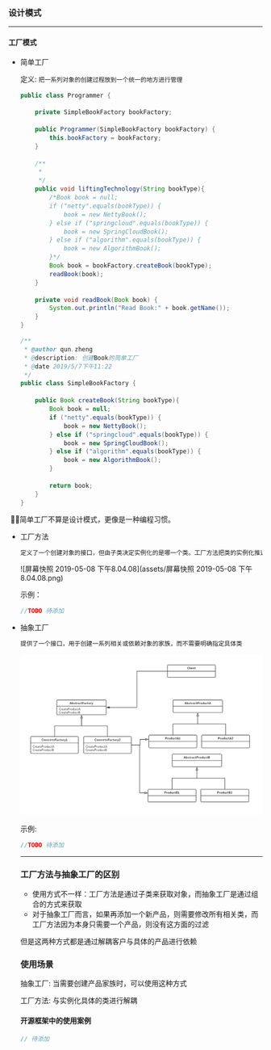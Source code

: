 ### 设计模式

---

#### 工厂模式

- 简单工厂

  定义: `把一系列对象的创建过程放到一个统一的地方进行管理`

  ```java
  public class Programmer {
  
      private SimpleBookFactory bookFactory;
  
      public Programmer(SimpleBookFactory bookFactory) {
          this.bookFactory = bookFactory;
      }
  
      /**
       *
       */
      public void liftingTechnology(String bookType){
          /*Book book = null;
          if ("netty".equals(bookType)) {
              book = new NettyBook();
          } else if ("springcloud".equals(bookType)) {
              book = new SpringCloudBook();
          } else if ("algorithm".equals(bookType)) {
              book = new AlgorithmBook();
          }*/
          Book book = bookFactory.createBook(bookType);
          readBook(book);
      }
  
      private void readBook(Book book) {
          System.out.println("Read Book:" + book.getName());
      }
  }
  ```

  

  ```java
  /**
   * @author qun.zheng
   * @description: 创建Book的简单工厂
   * @date 2019/5/7下午11:22
   */
  public class SimpleBookFactory {
  
      public Book createBook(String bookType){
          Book book = null;
          if ("netty".equals(bookType)) {
              book = new NettyBook();
          } else if ("springcloud".equals(bookType)) {
              book = new SpringCloudBook();
          } else if ("algorithm".equals(bookType)) {
              book = new AlgorithmBook();
          }
  
          return book;
      }
  }
  ```



​	:tipping_hand_man:简单工厂不算是设计模式，更像是一种编程习惯。



- 工厂方法

  ```html
  定义了一个创建对象的接口，但由子类决定实例化的是哪一个类。工厂方法把类的实例化推迟到了子类
  ```

    ![屏幕快照 2019-05-08 下午8.04.08](assets/屏幕快照 2019-05-08 下午8.04.08.png)

  示例：

  ```java
  //TODO 待添加
  ```

  

- 抽象工厂

  ```html
  提供了一个接口，用于创建一系列相关或依赖对象的家族，而不需要明确指定具体类
  ```
  
  ![未命名文件](assets/未命名文件.png)
  
  示例:
  
  ```java
  //TODO 待添加
  ```
  
  
  
  ---
  
  ### 工厂方法与抽象工厂的区别
  
  - 使用方式不一样：工厂方法是通过子类来获取对象，而抽象工厂是通过组合的方式来获取
  - 对于抽象工厂而言，如果再添加一个新产品，则需要修改所有相关类，而工厂方法因为本身只需要一个产品，则没有这方面的过滤
  
  但是这两种方式都是通过解耦客户与具体的产品进行依赖
  
  ### 使用场景
  
  抽象工厂: 当需要创建产品家族时，可以使用这种方式
  
  工厂方法: 与实例化具体的类进行解耦
  
  #### 开源框架中的使用案例
  
  ```java
  // 待添加
  ```
  
  

